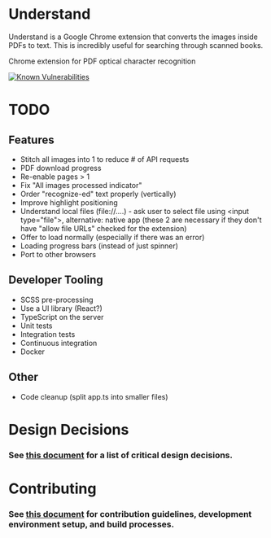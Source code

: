 # Understand
Understand is a Google Chrome extension that converts the images inside PDFs to text. This is incredibly useful for searching through scanned books.

Chrome extension for PDF optical character recognition

[![Known Vulnerabilities](https://snyk.io/test/github/andrew4699/understand/badge.svg?targetFile=src%2Fserver%2Fpackage.json)](https://snyk.io/test/github/andrew4699/understand?targetFile=src%2Fserver%2Fpackage.json)

# TODO
## Features
* Stitch all images into 1 to reduce # of API requests
* PDF download progress
* Re-enable pages > 1
* Fix "All images processed indicator"
* Order "recognize-ed" text properly (vertically)
* Improve highlight positioning
* Understand local files (file://....) - ask user to select file using \<input type="file"\>, alternative: native app (these 2 are necessary if they don't have "allow file URLs" checked for the extension)
* Offer to load normally (especially if there was an error)
* Loading progress bars (instead of just spinner)
* Port to other browsers

## Developer Tooling
* SCSS pre-processing
* Use a UI library (React?)
* TypeScript on the server
* Unit tests
* Integration tests
* Continuous integration
* Docker

## Other
* Code cleanup (split app.ts into smaller files)

# Design Decisions
### See [this document](/DESIGN_DECISIONS.md) for a list of critical design decisions.

# Contributing
### See [this document](/CONTRIBUTING.md) for contribution guidelines, development environment setup, and build processes.